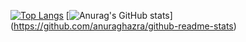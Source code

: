 [![Top Langs](https://github-readme-stats.vercel.app/api/top-langs/?username=Sashq-o&theme=dark)](https://github.com/anuraghazra/github-readme-stats)
[![Anurag's GitHub stats](https://github-readme-stats.vercel.app/api?username=Sashq-o&theme=dark)]
(https://github.com/anuraghazra/github-readme-stats)
